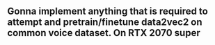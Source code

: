 ## Gonna implement anything that is required to attempt and pretrain/finetune data2vec2 on common voice dataset. On RTX 2070 super